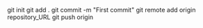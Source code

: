 git init
git add .
git commit -m "First commit"
git remote add origin repository_URL
git push origin
